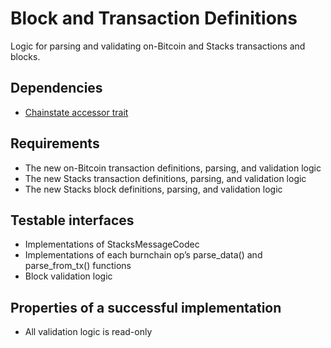 # Block and Transaction Definitions

Logic for parsing and validating on-Bitcoin and Stacks transactions and blocks.

## Dependencies

- [Chainstate accessor trait](./chainstate_accessor_trait.md)

## Requirements

- The new on-Bitcoin transaction definitions, parsing, and validation logic
- The new Stacks transaction definitions, parsing, and validation logic
- The new Stacks block definitions, parsing, and validation logic

## Testable interfaces

- Implementations of StacksMessageCodec
- Implementations of each burnchain op’s parse_data() and parse_from_tx() functions
- Block validation logic

## Properties of a successful implementation

- All validation logic is read-only
